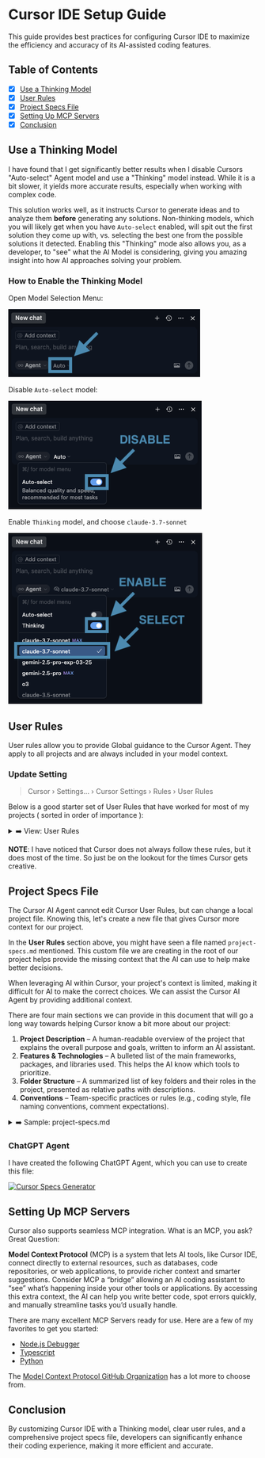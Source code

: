 # Cursor IDE Setup Guide

This guide provides best practices for configuring Cursor IDE to maximize the efficiency and accuracy of its AI-assisted coding features.

## Table of Contents

- [X] [Use a Thinking Model](#use-a-thinking-model)
- [X] [User Rules](#user-rules)
- [X] [Project Specs File](#project-specs-file)
- [X] [Setting Up MCP Servers](#setting-up-mcp-servers)
- [X] [Conclusion](#conclusion)

## Use a Thinking Model

I have found that I get significantly better results when I disable Cursors "Auto-select" Agent model and use a "Thinking" model instead. While it is a bit slower, it yields more accurate results, especially when working with complex code.

This solution works well, as it instructs Cursor to generate ideas and to analyze them **before** generating any solutions. Non-thinking models, which you will likely get when you have `Auto-select` enabled, will spit out the first solution they come up with, vs. selecting the best one from the possible solutions it detected. Enabling this "Thinking" mode also allows you, as a developer, to "see" what the AI Model is considering, giving you amazing insight into how AI approaches solving your problem.

### How to Enable the Thinking Model

Open Model Selection Menu:

![Open Model Selection Menu](docs/img/select-1.png)

Disable `Auto-select` model:

![Disable Auto-select](docs/img/select-2.png)

Enable `Thinking` model, and choose `claude-3.7-sonnet`

![Agent Selection Interface](docs/img/select-3.png)

## User Rules

User rules allow you to provide Global guidance to the Cursor Agent. They apply to all projects and are always included in your model context.

### Update Setting

> Cursor › Settings... › Cursor Settings › Rules › User Rules

Below is a good starter set of User Rules that have worked for most of my projects ( sorted in order of importance ):

<details>
    <summary>➡️️ View: User Rules</summary>

```markdown
- Ask for clarification if feature scope or requirements are unclear.
- Only implement the functionality we’ve discussed; don’t add scaffold or demo code.
- Preserve existing comments; add new ones only to explain non-obvious logic.
- Follow existing naming conventions exactly, including case sensitivity (e.g. CONSTANT_CASE for constants, camelCase for variables, PascalCase for classes).
- Mirror the project’s coding patterns (e.g. named vs. arrow functions, module/export style) wherever possible.
- Adopt the project’s documentation style (JSDoc, docstrings, inline specs) when generating or updating code.
- Respect the project’s indentation, file organization, and lint/formatter configs (ESLint, Prettier, .editorconfig, etc.).
- Ensure all generated code compiles cleanly and passes existing linting/tests.
- Don’t duplicate functionality across files; extend or refactor existing code instead.
- Only introduce new dependencies when absolutely necessary—and after you’ve checked with the dev.
- Avoid changing build or config files (e.g. `package.json`, webpack/Vite/Next configs) unless explicitly asked.
- Follow existing UI patterns and any CSS utility classes; don’t invent new styling conventions.
- Don’t auto-generate tests unless tests are explicitly requested.
- Never leave placeholder text (e.g., TODO, lorem ipsum) in committed code.
- Keep diffs minimal and focused—avoid broad refactors or directory moves without approval.
- When modifying a file, touch only the lines needed for the requested change.
- If a file named `project-specs.md` exists at the project root, always load its contents at startup and treat it as the authoritative source for conventions, folder structure, tech choices, and design decisions.
- When you introduce or modify any convention, dependency, folder structure, or feature in code, update `project-specs.md` if it exists to reflect that change—keeping its prose concise while capturing all relevant information.
```
</details>

**NOTE**: I have noticed that Cursor does not always follow these rules, but it does most of the time. So just be on the lookout for the times Cursor gets creative.

## Project Specs File

The Cursor AI Agent cannot edit Cursor User Rules, but can change a local project file. Knowing this, let's create a new file that gives Cursor more context for our project.

In the **User Rules** section above, you might have seen a file named `project-specs.md` mentioned. This custom file we are creating in the root of our project helps provide the missing context that the AI can use to help make better decisions.

When leveraging AI within Cursor, your project's context is limited, making it difficult for AI to make the correct choices. We can assist the Cursor AI Agent by providing additional context.

There are four main sections we can provide in this document that will go a long way towards helping Cursor know a bit more about our project:

1. **Project Description** – A human-readable overview of the project that explains the overall purpose and goals, written to inform an AI assistant.
2. **Features & Technologies** – A bulleted list of the main frameworks, packages, and libraries used. This helps the AI know which tools to prioritize.
3. **Folder Structure** – A summarized list of key folders and their roles in the project, presented as relative paths with descriptions.
4. **Conventions** – Team-specific practices or rules (e.g., coding style, file naming conventions, comment expectations).

<details>
    <summary>➡️️ Sample: project-specs.md</summary>

```markdown
# Project Specs

This file describes the project we are building and its conventions & design decisions. Every coding task must be done in close alignment with this document. The
AI agent should modify this file to always keep it up-to-date with the projects design decisions. Formulations are to be kept as concise as possible while conveying all relevant information.

## Project Description

A travel blog platform powered by Storyblok and AI chat features supported by AWS Lambda functions.

## Features & Technologies

- Next.js
- React
- Tailwind CSS
- Storyblok CMS via @storyblok/react
- AWS Lambda (via Vercel Functions for chat and ingest)
- TypeScript
- ESLint for linting and code quality

## Folder Structure

- `src/app/` → Next.js App Router pages, layouts, and API routes.
- `src/components/` → React components for site sections like Hero, Header, Newsletter, etc.
- `src/lib/` → Shared library code, such as Storyblok initialization.
- `src/utils/` → Utility functions, e.g., content fetching.
- `functions/chat/` → AWS Lambda function handling chat logic.
- `functions/ingest/` → AWS Lambda function for content ingestion, including from Storyblok.

## Conventions

- TypeScript is used across the project for type safety.
- File naming uses PascalCase for components (e.g., `HeroSection.tsx`) and camelCase for utilities.
- Use co-location: components and their styles or subparts live in the same folder unless reused globally.
- Storyblok content is fetched and parsed using `fetchStory.ts` and related utilities.
```
</details>

### ChatGPT Agent

I have created the following ChatGPT Agent, which you can use to create this file:

[![Cursor Specs Generator](https://img.shields.io/badge/Cursor_Specs_Generator-169BD7.svg?logo=samsclub&logoColor=white&style=for-the-badge "Cursor Specs Generator")]([https://peterschmalfeldt.com](https://chatgpt.com/g/g-68204e69a43881919580f0fed0a2a72a-cursor-specs-generator))

## Setting Up MCP Servers

Cursor also supports seamless MCP integration. What is an MCP, you ask? Great Question:

**Model Context Protocol** (MCP) is a system that lets AI tools, like Cursor IDE, connect directly to external resources, such as databases, code repositories, or web applications, to provide richer context and smarter suggestions. Consider MCP a “bridge” allowing an AI coding assistant to “see” what’s happening inside your other tools or applications. By accessing this extra context, the AI can help you write better code, spot errors quickly, and manually streamline tasks you’d usually handle.

There are many excellent MCP Servers ready for use. Here are a few of my favorites to get you started:

- [Node.js Debugger](https://github.com/hyperdrive-eng/mcp-nodejs-debugger)
- [Typescript](https://github.com/modelcontextprotocol/typescript-sdk)
- [Python](https://github.com/modelcontextprotocol/python-sdk)

The [Model Context Protocol GitHub Organization](https://github.com/modelcontextprotocol) has a lot more to choose from.

## Conclusion

By customizing Cursor IDE with a Thinking model, clear user rules, and a comprehensive project specs file, developers can significantly enhance their coding experience, making it more efficient and accurate.
